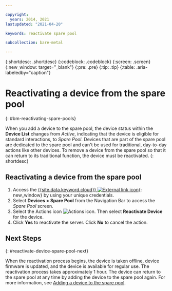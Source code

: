 ```yaml
---

copyright:
  years: 2014, 2021
lastupdated: "2021-04-20"

keywords: reactivate spare pool

subcollection: bare-metal

---
```


{:shortdesc: .shortdesc}
{:codeblock: .codeblock}
{:screen: .screen}
{:new_window: target="_blank"}
{:pre: .pre}
{:tip: .tip}
{:table: .aria-labeledby="caption"}


# Reactivating a device from the spare pool
{: #bm-reactivating-spare-pools}

When you add a device to the spare pool, the device status within the **Device List** changes from *Active*, indicating that the device is eligible for standard interactions, to *Spare Pool*. Devices that are part of the spare pool are dedicated to the spare pool and can't be used for traditional, day-to-day actions like other devices. To remove a device from the spare pool so that it can return to its traditional function, the device must be reactivated.
{: shortdesc}

## Reactivating a device from the spare pool

1. Access the [{{site.data.keyword.cloud}} ![External link icon](../icons/launch-glyph.svg "External link icon")](https://cloud.ibm.com/){: new_window} by using your unique credentials.
2. Select **Devices > Spare Pool** from the Navigation Bar to access the *Spare Pool* screen.
3. Select the Actions icon ![Actions icon](../icons/action-menu-icon.svg). Then select **Reactivate Device** for the device.
4. Click **Yes** to reactivate the server. Click **No** to cancel the action.

## Next Steps
{: #reactivate-device-spare-pool-next}

When the reactivation process begins, the device is taken offline, device firmware is updated, and the device is available for regular use. The reactivation process takes approximately 1 hour. The device can return to the spare pool at any time by adding the device to the spare pool again. For more information, see [Adding a device to the spare pool](/docs/bare-metal?topic=bare-metal-adding-spare-pools#adding-spare-pools).

